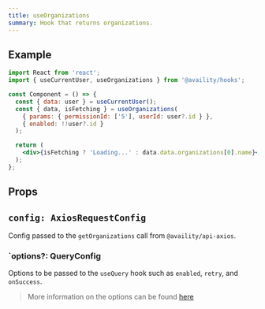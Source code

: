 ```yaml
---
title: useOrganizations
summary: Hook that returns organizations.
---
```


## Example

```jsx
import React from 'react';
import { useCurrentUser, useOrganizations } from '@availity/hooks';

const Component = () => {
  const { data: user } = useCurrentUser();
  const { data, isFetching } = useOrganizations(
    { params: { permissionId: ['5'], userId: user?.id } },
    { enabled: !!user?.id }
  );

  return (
    <div>{isFetching ? 'Loading...' : data.data.organizations[0].name}</div>
  );
};
```

## Props

## `config: AxiosRequestConfig`

Config passed to the `getOrganizations` call from `@availity/api-axios`.

### `options?: QueryConfig

Options to be passed to the `useQuery` hook such as `enabled`, `retry`, and `onSuccess`.

> More information on the options can be found [here](https://react-query.tanstack.com/docs/api/#usequery)
